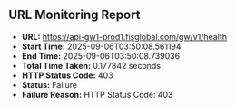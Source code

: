## URL Monitoring Report

- **URL:** https://api-gw1-prod1.fisglobal.com/gw/v1/health
- **Start Time:** 2025-09-06T03:50:08.561194
- **End Time:** 2025-09-06T03:50:08.739036
- **Total Time Taken:** 0.177842 seconds
- **HTTP Status Code:** 403
- **Status:** Failure
- **Failure Reason:** HTTP Status Code: 403
